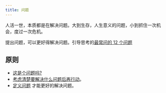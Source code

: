 ```yaml
---
title: 问题
---
```


人活一世，本质都是在解决问题。大到生存，人生意义的问题，小到抓住一次机会，度过一次危机。

提出问题，可以更好得解决问题。引导思考的[最常问的 12 个问题](./feynman-questions.md)

## 原则
* [这是个问题吗?](./rule/is-this-a-question.md)
* [考虑清楚要解决什么问题后再行动](./rule/think-clearly-to-solve-which-problem-before-action.md)。
* [定义问题](./rule/define-the-problem) 才能更好的解决问题。